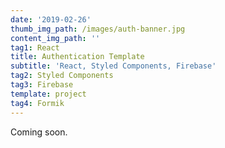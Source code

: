 ```yaml
---
date: '2019-02-26'
thumb_img_path: /images/auth-banner.jpg
content_img_path: ''
tag1: React
title: Authentication Template
subtitle: 'React, Styled Components, Firebase'
tag2: Styled Components
tag3: Firebase
template: project
tag4: Formik
---
```


Coming soon.
